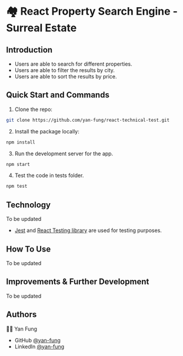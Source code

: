 # 🏘️ React Property Search Engine - Surreal Estate

## Introduction
- Users are able to search for different properties.
- Users are able to filter the results by city.
- Users are able to sort the results by price.

## Quick Start and Commands

1. Clone the repo:

```bash
git clone https://github.com/yan-fung/react-technical-test.git
```

2. Install the package locally:

```bash
npm install
```

3. Run the development server for the app.

```bash
npm start
```

4. Test the code in tests folder. 

```bash
npm test
```

## Technology
To be updated
- [Jest](https://jestjs.io/docs/getting-started) and [React Testing library](https://testing-library.com/docs/react-testing-library/intro/) are used for testing purposes.


## How To Use
To be updated

## Improvements & Further Development
To be updated

## Authors
🧑‍🚀 Yan Fung
- GitHub [@yan-fung](https://github.com/yan-fung)
- LinkedIn [@yan-fung](https://www.linkedin.com/in/yan-fung-4082401a4/)
